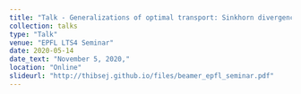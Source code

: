 ```yaml
---
title: "Talk - Generalizations of optimal transport: Sinkhorn divergences and Unbalanced Gromov-Wasserstein"
collection: talks
type: "Talk"
venue: "EPFL LTS4 Seminar"
date: 2020-05-14
date_text: "November 5, 2020,"
location: "Online"
slideurl: "http://thibsej.github.io/files/beamer_epfl_seminar.pdf"
---
```

